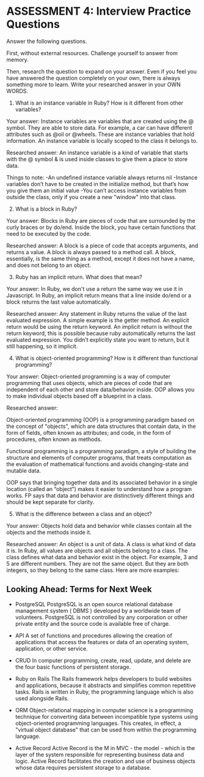 # ASSESSMENT 4: Interview Practice Questions
Answer the following questions.

First, without external resources. Challenge yourself to answer from memory.

Then, research the question to expand on your answer. Even if you feel you have answered the question completely on your own, there is always something more to learn. Write your researched answer in your OWN WORDS.  

1. What is an instance variable in Ruby? How is it different from other variables?

  Your answer:
  Instance variables are variables that are created using the @ symbol. They are able to store data. For example, a car can have different attributes such as @oil or @wheels. These are instance variables that hold information. An instance variable is locally scoped to the class it belongs to.

  Researched answer:
  An instance variable is a kind of variable that starts with the @ symbol & is used inside classes to give them a place to store data. 
  
  Things to note:
  -An undefined instance variable always returns nil
  -Instance variables don’t have to be created in the initialize method, but that’s how you give them an initial value
  -You can’t access instance variables from outside the class, only if you create a new "window" into that class.


2. What is a block in Ruby?

  Your answer:
  Blocks in Ruby are pieces of code that are surrounded by the curly braces or by do/end. Inside the block, you have certain functions that need to be executed by the code.

  Researched answer:
  A block is a piece of code that accepts arguments, and returns a value. A block is always passed to a method call. A block, essentially, is the same thing as a method, except it does not have a name, and does not belong to an object.


3. Ruby has an implicit return. What does that mean?

  Your answer:
  In Ruby, we don't use a return the same way we use it in Javascript. In Ruby, an implicit return means that a line inside do/end or a block returns the last value automatically. 

  Researched answer:
  Any statement in Ruby returns the value of the last evaluated expression. A simple example is the getter method. An explicit return would be using the return keyword. An implicit return is without the return keyword, this is possible because ruby automatically returns the last evaluated expression. You didn’t explicitly state you want to return, but it still happening, so it implicit.


4. What is object-oriented programming? How is it different than functional programming?

  Your answer:
  Object-oriented programming is a way of computer programming that uses objects, which are pieces of code that are independent of each other and store data/behavior inside. OOP allows you to make individual objects based off a blueprint in a class.

  Researched answer:

  Object-oriented programming (OOP) is a programming paradigm based on the concept of "objects", which are data structures that contain data, in the form of fields, often known as attributes; and code, in the form of procedures, often known as methods.

  Functional programming is a programming paradigm, a style of building the structure and elements of computer programs, that treats computation as the evaluation of mathematical functions and avoids changing-state and mutable data.

  OOP says that bringing together data and its associated behavior in a single location (called an “object”) makes it easier to understand how a program works. FP says that data and behavior are distinctively different things and should be kept separate for clarity.


5. What is the difference between a class and an object?

  Your answer:
  Objects hold data and behavior while classes contain all the objects and the methods inside it. 

  Researched answer:
  An object is a unit of data. A class is what kind of data it is. In Ruby, all values are objects and all objects belong to a class. The class defines what data and behavior exist in the object. For example, 3 and 5 are different numbers. They are not the same object. But they are both integers, so they belong to the same class. Here are more examples:


## Looking Ahead: Terms for Next Week
- PostgreSQL
PostgreSQL is an open source relational database management system ( DBMS ) developed by a worldwide team of volunteers. PostgreSQL is not controlled by any corporation or other private entity and the source code is available free of charge.

- API
A set of functions and procedures allowing the creation of applications that access the features or data of an operating system, application, or other service.

- CRUD
In computer programming, create, read, update, and delete are the four basic functions of persistent storage. 

- Ruby on Rails
The Rails framework helps developers to build websites and applications, because it abstracts and simplifies common repetitive tasks. Rails is written in Ruby, the programming language which is also used alongside Rails.

- ORM
Object-relational mapping in computer science is a programming technique for converting data between incompatible type systems using object-oriented programming languages. This creates, in effect, a "virtual object database" that can be used from within the programming language. 

- Active Record
Active Record is the M in MVC - the model - which is the layer of the system responsible for representing business data and logic. Active Record facilitates the creation and use of business objects whose data requires persistent storage to a database.